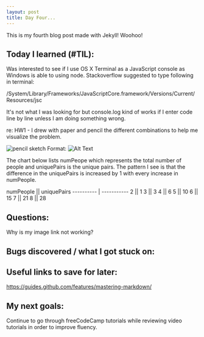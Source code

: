 ```yaml
---
layout: post
title: Day Four... 
---
```


This is my fourth blog post made with Jekyll! Woohoo! 

## Today I learned (#TIL):


Was interested to see if I use OS X Terminal as a JavaScript console as Windows is able to using node.   Stackoverflow suggested to type following in terminal:

/System/Library/Frameworks/JavaScriptCore.framework/Versions/Current/Resources/jsc

It's not what I was looking for but console.log kind of works if I enter code line by line unless I am doing something wrong.


re: HW1 - I drew with paper and pencil the different combinations to help me visualize the problem.  


![pencil sketch](/images/sketch.jpg)
Format: ![Alt Text](url)


The chart below lists numPeope which represents the total number of people and uniquePairs is the unique pairs.  The pattern I see is that the difference in the uniquePairs is increased by 1 with every increase in numPeople. 

numPeople ||  uniquePairs
---------- | -----------
2         ||    1
3         ||    3
4         ||    6
5         ||    10
6         ||    15
7         ||    21
8         ||    28





## Questions:

Why is my image link not working?


## Bugs discovered / what I got stuck on:



## Useful links to save for later:

https://guides.github.com/features/mastering-markdown/


## My next goals:

Continue to go through freeCodeCamp tutorials while reviewing video tutorials in order to improve fluency.








